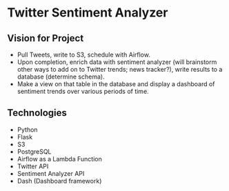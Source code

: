 # Twitter Sentiment Analyzer

## Vision for Project
- Pull Tweets, write to S3, schedule with Airflow.
- Upon completion, enrich data with sentiment analyzer (will brainstorm other ways to add on to Twitter trends; news tracker?), write results to a database (determine schema).
- Make a view on that table in the database and display a dashboard of sentiment trends over various periods of time.

## Technologies
- Python
- Flask
- S3
- PostgreSQL
- Airflow as a Lambda Function
- Twitter API
- Sentiment Analyzer API
- Dash (Dashboard framework)
